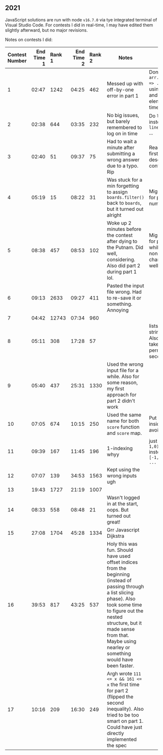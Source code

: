 ## 2021

JavaScript solutions are run with node `v16.7.0` via tye integrated terminal of Visual Studio Code.
For contests I did in real-time, I may have edited them slightly afterward, but no major revisions.

Notes on contests I did:

| Contest Number | End Time 1 | Rank 1 | End Time 2 | Rank 2 | Notes                                                                                                                                                                                                                                                                  | Learned                                                                                                                        |
| -------------- | ---------: | :----- | ---------: | :----- | ---------------------------------------------------------------------------------------------------------------------------------------------------------------------------------------------------------------------------------------------------------------------- | ------------------------------------------------------------------------------------------------------------------------------ |
| 1              |      02:47 | 1242   |      04:25 | 462    | Messed up with off-by-one error in part 1                                                                                                                                                                                                                              | Don't mess with `arr.slice().map((e,i) => ...)`. Just avoid using sliced indices and sliced elements elements at the same time |
| 2              |      02:38 | 644    |      03:35 | 232    | No big issues, but barely remembered to log on in time                                                                                                                                                                                                                 | Do `line.split(" ")` instead of `line.startsWith(...)` ...                                                                     |
| 3              |      02:40 | 51     |      09:37 | 75     | Had to wait a minute after submitting a wrong answer due to a typo. Rip                                                                                                                                                                                                | Read the examples first. The problem description was a bit confusing                                                           |
| 4              |      05:19 | 15     |      08:22 | 31     | Was stuck for a min forgetting to assign `boards.filter()` back to `boards`, but it turned out alright                                                                                                                                                                 | Might want a helper for parsing a grid of numbers                                                                              |
| 5              |      08:38 | 457    |      08:53 | 102    | Woke up 2 minutes before the contest after dying to the Putnam. Did well, considering. Also did part 2 during part 1 lol.                                                                                                                                              | Might want a helper for parsing numbers while skipping through non-number characters. Match all well-formed numbers.           |
| 6              |      09:13 | 2633   |      09:27 | 411    | Pasted the input file wrong. Had to re-save it or something. Annoying                                                                                                                                                                                                  |
| 7              |      04:42 | 12743  |      07:34 | 960    |
| 8              |      05:11 | 308    |      17:28 | 57     |                                                                                                                                                                                                                                                                        | lists → `includes`, strings → `contains`. Also `_.permutations` takes the length of the permutation as second paremeter.       |
| 9              |      05:40 | 437    |      25:31 | 1330   | Used the wrong input file for a while. Also for some reason, my first approach for part 2 didn't work                                                                                                                                                                  |
| 10             |      07:05 | 674    |      10:15 | 250    | Used the same name for both `score` function and `score` map.                                                                                                                                                                                                          | Put helper variables inside the functions to avoid scoping issues                                                              |
| 11             |      09:39 | 167    |      11:45 | 196    | 1-indexing whyy                                                                                                                                                                                                                                                        | just use `X in [max(y-1,0), min(y+2,9))` instead of `dx in [-1,2); X = x+dx; if ...`                                           |
| 12             |      07:07 | 139    |      34:53 | 1563   | Kept using the wrong inputs ugh                                                                                                                                                                                                                                        |
| 13             |      19:43 | 1727   |      21:19 | 1007   |                                                                                                                                                                                                                                                                        |
| 14             |      08:33 | 558    |      08:48 | 21     | Wasn't logged in at the start, oops. But turned out great!                                                                                                                                                                                                             |
| 15             |      27:08 | 1704   |      45:28 | 1334   | Grr Javascript Dijkstra                                                                                                                                                                                                                                                |                                                                                                                                |
| 16             |      39:53 | 817    |      43:25 | 537    | Holy this was fun. Should have used offset indices from the beginning (instead of passing through a list slicing phase). Also took some time to figure out the nested structure, but it made sense from that. Maybe using nearley or something would have been faster. |
| 17             |      10:16 | 209    |      16:30 | 249    | Argh wrote `111 <= x && 161 <= x` the first time for part 2 (flipped the second inequality). Also tried to be too smart on part 1. Could have just directly implemented the spec                                                                                       |
